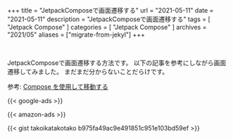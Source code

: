 +++
title =  "JetpackComposeで画面遷移する"
url = "2021-05-11"
date = "2021-05-11"
description = "JetpackComposeで画面遷移する"
tags = [
  "Jetpack Compose"
]
categories = [
  "Jetpack Compose"
]
archives = "2021/05"
aliases = ["migrate-from-jekyl"]
+++

<br>

JetpackComposeで画面遷移する方法です。
以下の記事を参考にしながら画面遷移してみました。
まだまだ分からないことだらけです。

参考: [Compose を使用して移動する](https://developer.android.com/jetpack/compose/navigation?hl=ja#setup)

<!-- Google Ads -->
{{< google-ads >}}

<!-- Amazon Ads -->
{{< amazon-ads >}}

{{< gist takoikatakotako b975fa49ac9e491851c951e103bd59ef >}}

